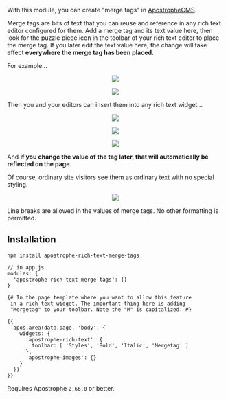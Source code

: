With this module, you can create "merge tags" in [ApostropheCMS](https://apostrophecms.org).

Merge tags are bits of text that you can reuse and reference in any rich text editor configured for them. Add a merge tag and its text value here, then look for the puzzle piece icon in the toolbar of your rich text editor to place the merge tag. If you later edit the text value here, the change will take effect **everywhere the merge tag has been placed.**

For example...

<p align="center"><img src="https://raw.githubusercontent.com/apostrophecms/apostrophe-rich-text-merge-tags/master/screenshots/screenshot-1.png" /></p>

<p align="center"><img src="https://raw.githubusercontent.com/apostrophecms/apostrophe-rich-text-merge-tags/master/screenshots/screenshot-2.png" /></p>

Then you and your editors can insert them into any rich text widget...

<p align="center"><img src="https://raw.githubusercontent.com/apostrophecms/apostrophe-rich-text-merge-tags/master/screenshots/screenshot-3.png" /></p>

<p align="center"><img src="https://raw.githubusercontent.com/apostrophecms/apostrophe-rich-text-merge-tags/master/screenshots/screenshot-4.png" /></p>

<p align="center"><img src="https://raw.githubusercontent.com/apostrophecms/apostrophe-rich-text-merge-tags/master/screenshots/screenshot-5.png" /></p>

And **if you change the value of the tag later, that will automatically be reflected on the page.**

Of course, ordinary site visitors see them as ordinary text with no special styling.

<p align="center"><img src="https://raw.githubusercontent.com/apostrophecms/apostrophe-rich-text-merge-tags/master/screenshots/screenshot-6.png" /></p>

Line breaks are allowed in the values of merge tags. No other formatting is permitted.

## Installation

```
npm install apostrophe-rich-text-merge-tags
```

```
// in app.js
modules: {
  'apostrophe-rich-text-merge-tags': {}
}
```

```
{# In the page template where you want to allow this feature
 in a rich text widget. The important thing here is adding
 "Mergetag" to your toolbar. Note the "M" is capitalized. #}

{{
  apos.area(data.page, 'body', {
    widgets: {
      'apostrophe-rich-text': {
        toolbar: [ 'Styles', 'Bold', 'Italic', 'Mergetag' ]
      },
      'apostrophe-images': {}
    }
  })
}}
```

Requires Apostrophe `2.66.0` or better.
